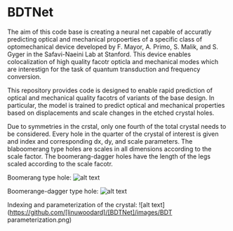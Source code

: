# BDTNet

The aim of this code base is creating a neural net capable of accuratly predicting optical and mechanical propoerties of a specific class of optomechanical device developed by F. Mayor, A. Primo, S. Malik, and S. Gyger in the Safavi-Naeini Lab at Stanford.  This device enables colocalization of high quality facotr opticla and mechanical modes which are interestign for the task of quantum transduction and frequency conversion.

This repository provides code is designed to enable rapid prediction of optical and mechanical quality facotrs of variants of the base design.  In particular, the model is trained to predict optical and mechanical properties based on displacements and scale changes in the etched crystal holes.

Due to symmetries in the crstal, only one fourth of the total crystal needs to be considered.  Every hole in the quarter of the crystal of interest is given and index and corresponding dx, dy, and scale parameters.  The blaboomerang type holes are scales in all dimensions according to the scale factor.  The boomerang-dagger holes have the length of the legs scaled according to the scale facotr.

Boomerang type hole:
![alt text](https://github.com/[linuwoodard]/[BDTNet]/images/boomerang_type_hole.png)

Boomerange-dagger type hole:
![alt text](https://github.com/[linuwoodard]/[BDTNet]/images/boomerang_dagger_type_hole.png)

Indexing and parameterization of the crystal:
![alt text](https://github.com/[linuwoodard]/[BDTNet]/images/BDT parameterization.png)
